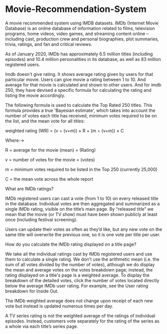 # Movie-Recommendation-System
A movie recommended system using IMDB datasets.
IMDb (Internet Movie Database) is an online database of information related to films, television programs, home videos, video games, and streaming content online – including cast, production crew and personal biographies, plot summaries, trivia, ratings, and fan and critical reviews.

As of January 2020, IMDb has approximately 6.5 million titles (including episodes) and 10.4 million personalities in its database, as well as 83 million registered users.

Imdb doesn't give rating. It shows average rating given by users for that particular movie. Users can give movie a rating between 1 to 10. And average for that movie is calculated and shown to other users. And for imdb 250, they have devised a specific formula for calculating the rating and listing the movie accordingly.

The following formula is used to calculate the Top Rated 250 titles. This formula provides a true 'Bayesian estimate', which takes into account the number of votes each title has received, minimum votes required to be on the list, and the mean vote for all titles:

weighted rating (WR) = (v ÷ (v+m)) × R + (m ÷ (v+m)) × C

Where:->

R = average for the movie (mean) = (Rating)

v = number of votes for the movie = (votes)

m = minimum votes required to be listed in the Top 250 (currently 25,000)

C = the mean vote across the whole report

What are IMDb ratings?

IMDb registered users can cast a vote (from 1 to 10) on every released title in the database. Individual votes are then aggregated and summarized as a single IMDb rating, visible on the title’s main page. By “released title” we mean that the movie (or TV show) must have been shown publicly at least once (including festival screening).

Users can update their votes as often as they’d like, but any new vote on the same title will overwrite the previous one, so it is one vote per title per user.

How do you calculate the IMDb rating displayed on a title page?

We take all the individual ratings cast by IMDb registered users and use them to calculate a single rating. We don't use the arithmetic mean (i.e. the sum of all votes divided by the number of votes), although we do display the mean and average votes on the votes breakdown page; instead, the rating displayed on a title's page is a weighted average. To display the breakdown of the detailed votes, click the number of votes located directly below the average IMDb user rating. For example, see the User rating breakdown for Inside Out.

The IMDb weighted average does not change upon receipt of each new vote but instead is updated numerous times per day.

A TV series rating is not the weighted average of the ratings of individual episodes. Instead, customers vote separately for the rating of the series as a whole via each title’s series page.

